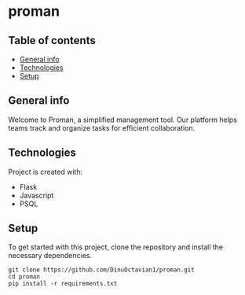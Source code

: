 # proman

## Table of contents
* [General info](#general-info)
* [Technologies](#technologies)
* [Setup](#setup)

## General info
Welcome to Proman, a simplified management tool. Our platform helps teams track and organize tasks for efficient collaboration.
	
## Technologies
Project is created with:
* Flask
* Javascript
* PSQL

## Setup
To get started with this project, clone the repository and install the necessary dependencies.

```
git clone https://github.com/DinuOctavian1/proman.git
cd proman
pip install -r requirements.txt
```
